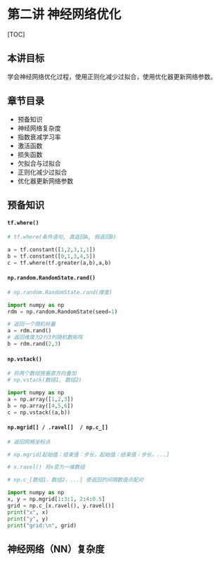 # 第二讲 神经网络优化

[TOC]

## 本讲目标

学会神经网络优化过程，使用正则化减少过拟合，使用优化器更新网络参数。



## 章节目录

- 预备知识
- 神经网络复杂度
- 指数衰减学习率
- 激活函数
- 损失函数
- 欠拟合与过拟合
- 正则化减少过拟合
- 优化器更新网络参数



## 预备知识

#### `tf.where()`

```python
# tf.where(条件语句, 真返回A, 假返回B)

a = tf.constant([1,2,3,1,1])
b = tf.constant([0,1,3,4,5])
c = tf.where(tf.greater(a,b),a,b)
```



#### `np.random.RandomState.rand()`

```python
# np.random.RandomState.rand(维度)

import numpy as np
rdm = np.random.RandomState(seed=1)

# 返回一个随机标量
a = rdm.rand()
# 返回维度为2行3列随机数矩阵
b = rdm.rand(2,3)
```



#### `np.vstack()`

```python
# 将两个数组按垂直方向叠加
# np.vstack(数组1, 数组2)

import numpy as np
a = np.array([1,2,3])
b = np.array([4,5,6])
c = np.vstack((a,b))
```



#### `np.mgrid[] / .ravel[]  / np.c_[]`

```python
# 返回网格坐标点

# np.mgrid[起始值：结束值：步长，起始值：结束值：步长，...]

# x.ravel() 将x变为一维数组

# np.c_[数组1，数组2，...] 使返回的间隔数值点配对 

import numpy as np
x, y = np.mgrid[1:3:1, 2:4:0.5]
grid = np.c_[x.ravel(), y.ravel()]
print("x", x)
print("y", y)
print("grid:\n", grid)
```



## 神经网络（NN）复杂度

